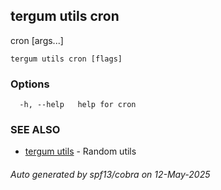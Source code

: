 ## tergum utils cron

cron <cron-expression> <command> [args...]

```
tergum utils cron [flags]
```

### Options

```
  -h, --help   help for cron
```

### SEE ALSO

* [tergum utils](tergum_utils.md)	 - Random utils

###### Auto generated by spf13/cobra on 12-May-2025

